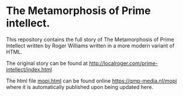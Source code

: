# The Metamorphosis of Prime intellect.

This repository contains the full story of The Metamorphosis of Prime Intellect written by Roger Williams written in a more modern variant of HTML.

The original story can be found at http://localroger.com/prime-intellect/index.html

The html file [mopi.html](https://hvanmegen.github.io/mopi/mopi.html) can be found online https://qmp-media.nl/mopi where it is automatically published upon being updated here.
